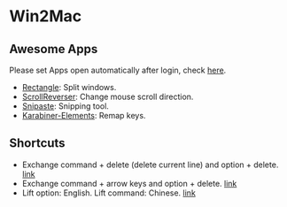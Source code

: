 # Win2Mac
## Awesome Apps
Please set Apps open automatically after login, check [here](https://support.apple.com/zh-cn/guide/mac-help/mh15189/mac).
+ [Rectangle](https://rectangleapp.com/): Split windows.
+ [ScrollReverser](https://pilotmoon.com/scrollreverser/): Change mouse scroll direction.
+ [Snipaste](https://www.snipaste.com/): Snipping tool.
+ [Karabiner-Elements](https://karabiner-elements.pqrs.org/): Remap keys. 

## Shortcuts
+ Exchange command + delete (delete current line) and option + delete. [link](https://ke-complex-modifications.pqrs.org/#ctrl_deletes_to_option_deletes)
+ Exchange command + arrow keys and option + delete. [link](https://ke-complex-modifications.pqrs.org/#ctrl_arrows_to_option_arrows)
+ Lift option: English. Lift command: Chinese.  [link](karabiner://karabiner/assets/complex_modifications/import?url=https://raw.githubusercontent.com/chavyleung/karabiner/main/karabiner.json
)
